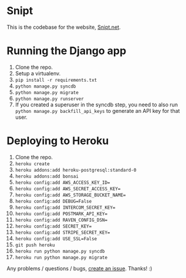 # Snipt

This is the codebase for the website, [Snipt.net](https://snipt.net/).

# Running the Django app

1. Clone the repo.
2. Setup a virtualenv.
3. `pip install -r requirements.txt`
5. `python manage.py syncdb`
6. `python manage.py migrate`
7. `python manage.py runserver`
8. If you created a superuser in the syncdb step, you need to also run `python manage.py backfill_api_keys` to generate an API key for that user.

# Deploying to Heroku

1. Clone the repo.
2. `heroku create`
3. `heroku addons:add heroku-postgresql:standard-0`
4. `heroku addons:add bonsai`
5. `heroku config:add AWS_ACCESS_KEY_ID=`
6. `heroku config:add AWS_SECRET_ACCESS_KEY=`
7. `heroku config:add AWS_STORAGE_BUCKET_NAME=`
8. `heroku config:add DEBUG=False`
9. `heroku config:add INTERCOM_SECRET_KEY=`
9. `heroku config:add POSTMARK_API_KEY=`
11. `heroku config:add RAVEN_CONFIG_DSN=`
12. `heroku config:add SECRET_KEY=`
13. `heroku config:add STRIPE_SECRET_KEY=`
14. `heroku config:add USE_SSL=False`
15. `git push heroku`
16. `heroku run python manage.py syncdb`
17. `heroku run python manage.py migrate`

Any problems / questions / bugs, [create an issue](https://github.com/nicksergeant/snipt/issues). Thanks! :)
